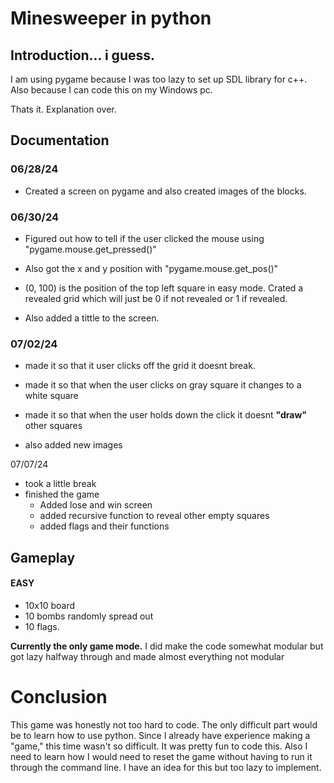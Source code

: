 # Minesweeper in python

## Introduction... i guess.
I am using pygame because I was too lazy to set up SDL library for c++.
Also because I can code this on my Windows pc.

Thats it. Explanation over.

## Documentation

### 06/28/24
* Created a screen on pygame and also created images of the blocks.

### 06/30/24
* Figured out how to tell if the user clicked the mouse using "pygame.mouse.get_pressed()"

* Also got the x and y position with "pygame.mouse.get_pos()"

* (0, 100) is the position of the top left square in easy mode.
Crated a revealed grid which will just be 0 if not revealed or 1 if revealed.

* Also added a tittle to the screen.

### 07/02/24

* made it so that it user clicks off the grid it doesnt break.

* made it so that when the user clicks on gray square it changes to a white square

* made it so that when the user holds down the click it doesnt **"draw"** other squares

* also added new images

07/07/24

* took a little break
* finished the game
    - Added lose and win screen
    - added recursive function to reveal other empty squares
    - added flags and their functions




## Gameplay

#### EASY
* 10x10 board
* 10 bombs randomly spread out
* 10 flags.

**Currently the only game mode.**
I did make the code somewhat modular but got lazy halfway through and made almost everything not modular


# Conclusion

This game was honestly not too hard to code. 
The only difficult part would be to learn how to use python. 
Since I already have experience making a "game," this time wasn't so difficult. 
It was pretty fun to code this.
Also I need to learn how I would need to reset the game without having to run it through the command line. 
I have an idea for this but too lazy to implement.
